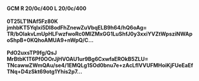 #### GCM R 20/0c/400 L 20/0c/400
**0T25LT1NAf5Fz80K**<br/>**jmhbKT5Yqlxi5Dl8odFhZnewZuVbqELB9h64/hQ6oAg=**<br/>**TR/bOIakvLmUpHLFwzfwoRc0MIZMxGG1LuShfJ0y3xxiYVZtWpsziNWApoShpB+0KQhoAMUA9+nWpQ/C...**<br/><br/>
**PdO2uxsTP9fg/QsJ**<br/>**MrBtbK1T6Pf0OOrJjHVOAU1ur9Bg6CxwfaEROkB5ZLU=**<br/>**TNcawwZWmQAu/se4/1EMQLg1SOd0bnu7e+zAcLflVVUFMHoiKjFUeEaEfTNq+D4zSkt69otg1Yhis2p7...**